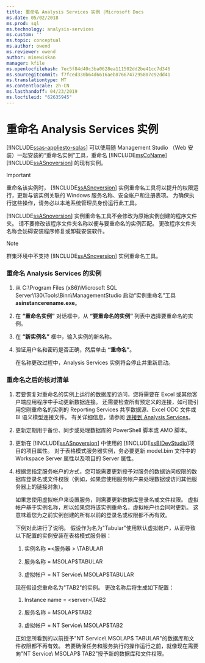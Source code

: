```yaml
---
title: 重命名 Analysis Services 实例 |Microsoft Docs
ms.date: 05/02/2018
ms.prod: sql
ms.technology: analysis-services
ms.custom: ''
ms.topic: conceptual
ms.author: owend
ms.reviewer: owend
author: minewiskan
manager: kfile
ms.openlocfilehash: 7ec5f84d40c3ba0628ea111502dd2be41cc7d346
ms.sourcegitcommit: f7fced330b64d6616aeb8766747295807c92dd41
ms.translationtype: MT
ms.contentlocale: zh-CN
ms.lasthandoff: 04/23/2019
ms.locfileid: "62635945"
---
```

# <a name="rename-an-analysis-services-instance"></a>重命名 Analysis Services 实例
[!INCLUDE[ssas-appliesto-sqlas](../../includes/ssas-appliesto-sqlas.md)]
  可以使用随 Management Studio （Web 安装）一起安装的“重命名实例”工具，重命名 [!INCLUDE[msCoName](../../includes/msconame-md.md)] [!INCLUDE[ssASnoversion](../../includes/ssasnoversion-md.md)] 的现有实例。  
  
> [!IMPORTANT]  
>  重命名该实例时， [!INCLUDE[ssASnoversion](../../includes/ssasnoversion-md.md)] 实例重命名工具将以提升的权限运行，更新与该实例关联的 Windows 服务名称、安全帐户和注册表项。 为确保执行这些操作，请务必以本地系统管理员身份运行此工具。  
  
 [!INCLUDE[ssASnoversion](../../includes/ssasnoversion-md.md)] 实例重命名工具不会修改为原始实例创建的程序文件夹。 请不要修改该程序文件夹名称以便与要重命名的实例匹配。 更改程序文件夹名称会妨碍安装程序修复或卸载安装软件。  
  
> [!NOTE]  
>  群集环境中不支持 [!INCLUDE[ssASnoversion](../../includes/ssasnoversion-md.md)] 实例重命名工具。  
  
### <a name="to-rename-an-instance-of-analysis-services"></a>重命名 Analysis Services 的实例  
  
1.  从 C:\Program Files (x86)\Microsoft SQL Server\130\Tools\Binn\ManagementStudio 启动“实例重命名”工具 **asinstancerename.exe**。  
  
2.  在 **“重命名实例”** 对话框中，从 **“要重命名的实例”** 列表中选择要重命名的实例。  
  
3.  在 **“新实例名”** 框中，输入实例的新名称。  
  
4.  验证用户名和密码是否正确，然后单击 **“重命名”**。  
  
     在名称更改过程中，Analysis Services 实例将会停止并重新启动。  
  
### <a name="post-rename-checklist"></a>重命名之后的核对清单  
  
1.  若要恢复对重命名的实例上运行的数据库的访问，您将需要在 Excel 或其他客户端应用程序中手动更新数据连接。 还需要检查所有预定义的连接，如可能引用您刚重命名的实例的 Reporting Services 共享数据源、Excel ODC 文件或 BI 语义模型连接文件。 有关详细信息，请参阅 [连接到 Analysis Services](../../analysis-services/instances/connect-to-analysis-services.md)。  
  
2.  更新定期用于备份、同步或处理数据库的 PowerShell 脚本或 AMO 脚本。  
  
3.  更新在 [!INCLUDE[ssASnoversion](../../includes/ssasnoversion-md.md)] 中使用的 [!INCLUDE[ssBIDevStudio](../../includes/ssbidevstudio-md.md)]项目的项目属性。 对于表格模式服务器实例，务必要更新 model.bim 文件中的 Workspace Server 属性以及项目的 Server 属性。  
  
4.  根据您指定服务帐户的方式，您可能需要更新授予对服务的数据访问权限的数据库登录名或文件权限（例如，如果您使用服务帐户来处理数据或访问其他服务器上的链接对象）。  
  
     如果您使用虚拟帐户来设置服务，则需要更新数据库登录名或文件权限。 虚拟帐户基于实例名称，所以如果您将该实例重命名，虚拟帐户也会同时更新。 这意味着您为之前实例创建的所有以前的登录名或权限都不再有效。  
  
     下例对此进行了说明。 假设作为名为"Tabular"使用默认虚拟帐户，从而导致以下配置的实例安装在表格模式服务器：  
  
    1.  实例名称 =\<服务器 > \TABULAR  
  
    2.  服务名称 = MSOLAP$TABULAR  
  
    3.  虚拟帐户 = NT Service\ MSOLAP$TABULAR  
  
     现在假设您重命名为"TAB2"的实例。 更改名称后将生成如下配置：  
  
    1.  Instance name = \<server>\TAB2  
  
    2.  服务名称 = MSOLAP$TAB2  
  
    3.  虚拟帐户 = NT Service\ MSOLAP$TAB2  
  
     正如您所看到的以前授予"NT Service\ MSOLAP$ TABULAR"的数据库和文件权限都不再有效。 若要确保任务和服务执行的操作运行之前，就像现在需要向"NT Service\ MSOLAP$ TAB2"授予新的数据库和文件权限。  
  
  
